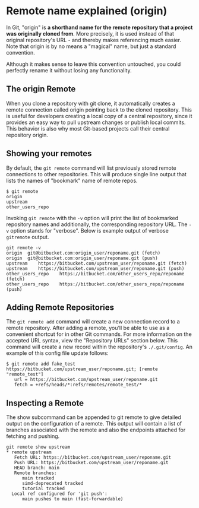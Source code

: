 # Remote name explained (origin)

In Git, "origin" is __a shorthand name for the remote repository that a project was originally cloned from__. More precisely, it is used instead of that original repository's URL - and thereby makes referencing much easier. Note that origin is by no means a "magical" name, but just a standard convention.

Although it makes sense to leave this convention untouched, you could perfectly rename it without losing any functionality.

## The origin Remote

When you clone a repository with git clone, it automatically creates a remote connection called origin pointing back to the cloned repository. This is useful for developers creating a local copy of a central repository, since it provides an easy way to pull upstream changes or publish local commits. This behavior is also why most Git-based projects call their central repository origin.

## Showing your remotes

By default, the ``git remote`` command will list previously stored remote connections to other repositories. This will produce single line output that lists the names of "bookmark" name of remote repos.

	$ git remote
	origin
	upstream
	other_users_repo

Invoking ``git remote`` with the ``-v`` option will print the list of bookmarked repository names and additionally, the corresponding repository URL. The ``-v`` option stands for "verbose". Below is example output of verbose ``gitremote`` output.

	git remote -v
	origin  git@bitbucket.com:origin_user/reponame.git (fetch)
	origin  git@bitbucket.com:origin_user/reponame.git (push)
	upstream    https://bitbucket.com/upstream_user/reponame.git (fetch)
	upstream    https://bitbucket.com/upstream_user/reponame.git (push)
	other_users_repo    https://bitbucket.com/other_users_repo/reponame (fetch)
	other_users_repo    https://bitbucket.com/other_users_repo/reponame (push)

## Adding Remote Repositories

The ``git remote add`` command will create a new connection record to a remote repository. After adding a remote, you’ll be able to use as a convenient shortcut for in other Git commands. For more information on the accepted URL syntax, view the "Repository URLs" section below. This command will create a new record within the repository's ``./.git/config``. An example of this config file update follows:

	$ git remote add fake_test https://bitbucket.com/upstream_user/reponame.git; [remote "remote_test"] 
   	   url = https://bitbucket.com/upstream_user/reponame.git 
   	   fetch = +refs/heads/*:refs/remotes/remote_test/*

## Inspecting a Remote

The show subcommand can be appended to git remote to give detailed output on the configuration of a remote. This output will contain a list of branches associated with the remote and also the endpoints attached for fetching and pushing.

	git remote show upstream
	* remote upstream
   	   Fetch URL: https://bitbucket.com/upstream_user/reponame.git
   	   Push URL: https://bitbucket.com/upstream_user/reponame.git
   	   HEAD branch: main
   	   Remote branches:
    	  main tracked
      	  simd-deprecated tracked
      	  tutorial tracked
   	  Local ref configured for 'git push':
    	  main pushes to main (fast-forwardable)

